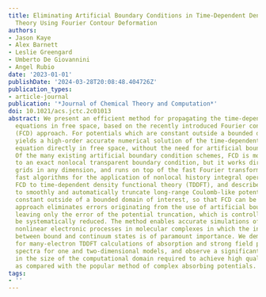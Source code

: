 ```yaml
---
title: Eliminating Artificial Boundary Conditions in Time-Dependent Density Functional
  Theory Using Fourier Contour Deformation
authors:
- Jason Kaye
- Alex Barnett
- Leslie Greengard
- Umberto De Giovannini
- Angel Rubio
date: '2023-01-01'
publishDate: '2024-03-28T20:08:48.404726Z'
publication_types:
- article-journal
publication: '*Journal of Chemical Theory and Computation*'
doi: 10.1021/acs.jctc.2c01013
abstract: We present an efficient method for propagating the time-dependent Kohn–Sham
  equations in free space, based on the recently introduced Fourier contour deformation
  (FCD) approach. For potentials which are constant outside a bounded domain, FCD
  yields a high-order accurate numerical solution of the time-dependent Schrödinger
  equation directly in free space, without the need for artificial boundary conditions.
  Of the many existing artificial boundary condition schemes, FCD is most similar
  to an exact nonlocal transparent boundary condition, but it works directly on Cartesian
  grids in any dimension, and runs on top of the fast Fourier transform rather than
  fast algorithms for the application of nonlocal history integral operators. We adapt
  FCD to time-dependent density functional theory (TDDFT), and describe a simple algorithm
  to smoothly and automatically truncate long-range Coulomb-like potentials to a time-dependent
  constant outside of a bounded domain of interest, so that FCD can be used. This
  approach eliminates errors originating from the use of artificial boundary conditions,
  leaving only the error of the potential truncation, which is controlled and can
  be systematically reduced. The method enables accurate simulations of ultrastrong
  nonlinear electronic processes in molecular complexes in which the interference
  between bound and continuum states is of paramount importance. We demonstrate results
  for many-electron TDDFT calculations of absorption and strong field photoelectron
  spectra for one and two-dimensional models, and observe a significant reduction
  in the size of the computational domain required to achieve high quality results,
  as compared with the popular method of complex absorbing potentials.
tags:
- ''
---
```

